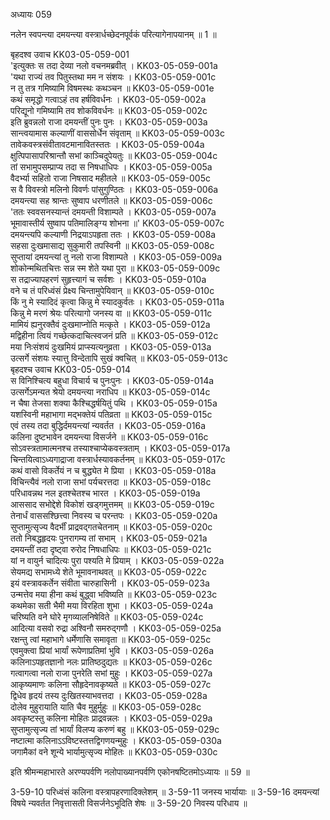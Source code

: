 अध्यायः 059

नलेन स्वपन्त्या दमयन्त्या वस्त्रार्धच्छेदनपूर्वकं परित्यागेनापयानम् ॥ 1 ॥

बृहदश्व उवाच 	KK03-05-059-001  
\'इत्युक्तः स तदा देव्या नलो वचनमब्रवीत् ।	KK03-05-059-001a  
\'यथा राज्यं तव पितुस्तथा मम न संशयः ।	KK03-05-059-001c  
न तु तत्र गमिष्यामि विषमस्थः कथञ्चन ॥	KK03-05-059-001e  
कथं समृद्धो गत्वाऽहं तव हर्षविवर्धनः ।	KK03-05-059-002a  
परिद्यूनो गमिष्यामि तव शोकविवर्धनः ॥	KK03-05-059-002c  
इति ब्रुवन्नलो राजा दमयन्तीं पुनः पुनः ।	KK03-05-059-003a  
सान्त्वयामास कल्याणीं वाससोर्धेन संवृताम् ॥	KK03-05-059-003c  
तावेकवस्त्रसंवीतावटमानावितस्ततः ।	KK03-05-059-004a  
क्षुत्पिपासापरिश्रान्तौ सभां काञ्चिदुपेयतुः ॥	KK03-05-059-004c  
तां सभामुपसम्प्राप्य तदा स निषधाधिपः ।	KK03-05-059-005a  
वैदर्भ्या सहितो राजा निषसाद महीतले ॥	KK03-05-059-005c  
स वै विवस्त्रो मलिनो विवर्णः पांसुगुण्ठितः ।	KK03-05-059-006a  
दमयन्त्या सह श्रान्तः सुष्वाप धरणीतले ॥	KK03-05-059-006c  
\'ततः स्ववसनस्यान्तं दमयन्ती विशाम्पते ।	KK03-05-059-007a  
भूमावास्तीर्य सुष्वाप पतिमालिङ्ग्य शोभना ॥\'	KK03-05-059-007c  
दमयन्त्यपि कल्याणी निद्रयाऽपहृता ततः ।	KK03-05-059-008a  
सहसा दुःखमासाद्य सुकुमारी तपस्विनी ॥	KK03-05-059-008c  
सुप्तायां दमयन्त्यां तु नलो राजा विशाम्पते ।	KK03-05-059-009a  
शोकोन्मथितचित्तः सन्न स्म शेते यथा पुरा ॥	KK03-05-059-009c  
स तद्राज्यापहरणं सुहृत्त्यागं च सर्वशः ।	KK03-05-059-010a  
वने च तं परिध्वंसं प्रेक्ष्य चिन्तामुपेयिवान् ॥	KK03-05-059-010c  
किं नु मे स्यादिदं कृत्वा किन्नु मे स्यादकुर्वतः ।	KK03-05-059-011a  
किन्नु मे मरणं श्रेयः परित्यागो जनस्य वा ॥	KK03-05-059-011c  
मामियं ह्यनुरक्तैवं दुःखमाप्नोति मत्कृते ।	KK03-05-059-012a  
मद्विहीना त्वियं गच्छेत्कदाचित्स्वजनं प्रति ॥	KK03-05-059-012c  
मया निःसंशयं दुःखमियं प्राप्स्यत्यनुव्रता ।	KK03-05-059-013a  
उत्सर्गे संशयः स्यात्तु विन्देतापि सुखं क्वचित् ॥	KK03-05-059-013c  
बृहदश्च उवाच 	KK03-05-059-014  
स विनिश्चित्य बहुधा विचार्य च पुनःपुनः ।	KK03-05-059-014a  
उत्सर्गेऽमन्यत श्रेयो दमयन्त्या नराधिप ॥	KK03-05-059-014c  
न चैषा तेजसा शक्या कैश्चिद्धर्षयितुं पथि ।	KK03-05-059-015a  
यशस्विनी महाभागा मद्भक्तेयं पतिव्रता ॥	KK03-05-059-015c  
एवं तस्य तदा बुद्धिर्दमयन्त्यां न्यवर्तत ।	KK03-05-059-016a  
कलिना दुष्टभावेन दमयन्त्या विसर्जने ॥	KK03-05-059-016c  
सोऽवस्त्रतामात्मनश्च तस्याश्चाप्येकवस्त्रताम् ।	KK03-05-059-017a  
चिन्तयित्वाऽध्यगाद्राजा वस्त्रार्धस्यावकर्तनम् ॥	KK03-05-059-017c  
कथं वासो विकर्तेयं न च बुद्ध्येत मे प्रिया ।	KK03-05-059-018a  
विचिन्त्यैवं नलो राजा सभां पर्यचरत्तदा ॥	KK03-05-059-018c  
परिधावन्नथ नल इतश्चेतश्च भारत ।	KK03-05-059-019a  
आससाद सभोद्देशे विकोशं खड्गमुत्तमम् ॥	KK03-05-059-019c  
तेनार्धं वाससश्छित्त्वा निवस्य च परन्तपः ।	KK03-05-059-020a  
सुप्तामुत्सृज्य वैदर्भीं प्राद्रवद्गतचेतनाम् ॥	KK03-05-059-020c  
ततो निबद्धहृदयः पुनरागम्य तां सभाम् ।	KK03-05-059-021a  
दमयन्तीं तदा दृष्ट्वा रुरोद निषधाधिपः ॥	KK03-05-059-021c  
यां न वायुर्न चादित्यः पुरा पश्यति मे प्रियाम् ।	KK03-05-059-022a  
सेयमद्य सभामध्ये शेते भूमावनाथवत् ॥	KK03-05-059-022c  
इयं वस्त्रावकर्तेन संवीता चारुहासिनी ।	KK03-05-059-023a  
उन्मत्तेव मया हीना कथं बुद्ध्वा भविष्यति ॥	KK03-05-059-023c  
कथमेका सती भैमी मया विरहिता शुभा ।	KK03-05-059-024a  
चरिष्यति वने घोरे मृगव्यालनिषेविते ॥	KK03-05-059-024c  
आदित्या वसवो रुद्रा अश्विनौ समरुद्गणौ ।	KK03-05-059-025a  
रक्षन्तु त्वां महाभागे धर्मेणासि समावृता ॥	KK03-05-059-025c  
एवमुक्त्वा प्रियां भार्यां रूपेणाप्रतिमां भुवि ।	KK03-05-059-026a  
कलिनाऽपहृतज्ञानो नलः प्रातिष्ठदुद्यतः ॥	KK03-05-059-026c  
गत्वागत्वा नलो राजा पुनरेति सभां मुहुः ।	KK03-05-059-027a  
आकृष्यमाणः कलिना सौहृदेनावकृष्यते ॥	KK03-05-059-027c  
द्विधेव हृदयं तस्य दुःखितस्याभवत्तदा ।	KK03-05-059-028a  
दोलेव मुहुरायाति याति चैव मुहुर्मुहुः ॥	KK03-05-059-028c  
अवकृष्टस्तु कलिना मोहितः प्राद्रवन्नलः ।	KK03-05-059-029a  
सुप्तामुत्सृज्य तां भार्यां विलप्य करुणं बहु ॥	KK03-05-059-029c  
नष्टात्मा कलिनाऽऽविष्टस्तत्तद्विगणयन्मुहुः ।	KK03-05-059-030a  
जगामैकां वने शून्ये भार्यामुत्सृज्य मोहितः ॥	KK03-05-059-030c  

इति श्रीमन्महाभारते अरण्यपर्वणि नलोपाख्यानपर्वणि एकोनषष्टितमोऽध्यायः ॥ 59 ॥

3-59-10 परिध्वंसं कलिना वस्त्रापहरणादिक्लेशम् ॥ 3-59-11 जनस्य भार्यायाः ॥ 3-59-16 दमयन्त्यां विषये न्यवर्तत निवृत्तासती विसर्जनेऽभूदिति शेषः ॥ 3-59-20 निवस्य परिधाय ॥
